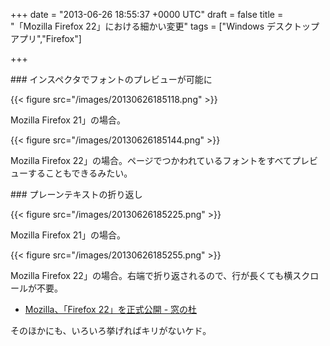 
+++
date = "2013-06-26 18:55:37 +0000 UTC"
draft = false
title = "「Mozilla Firefox 22」における細かい変更"
tags = ["Windows デスクトップ アプリ","Firefox"]

+++
<div class="section">
    ### インスペクタでフォントのプレビューが可能に
    

{{< figure src="/images/20130626185118.png"  >}}

Mozilla Firefox 21」の場合。

{{< figure src="/images/20130626185144.png"  >}}

Mozilla Firefox 22」の場合。ページでつかわれているフォントをすべてプレビューすることもできるみたい。

</div>
<div class="section">
    ### プレーンテキストの折り返し
    

{{< figure src="/images/20130626185225.png"  >}}

Mozilla Firefox 21」の場合。

{{< figure src="/images/20130626185255.png"  >}}

Mozilla Firefox 22」の場合。右端で折り返されるので、行が長くても横スクロールが不要。

<ul>
<li><a href="http://www.forest.impress.co.jp/docs/news/20130626_605181.html">Mozilla、「Firefox 22」を正式公開 - 窓の杜</a></li>
</ul>そのほかにも、いろいろ挙げればキリがないケド。

</div>

